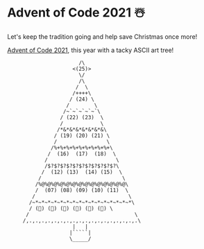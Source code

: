 # Advent of Code 2021 ☃️

Let's keep the tradition going and help save Christmas once more!

[Advent of Code 2021](https://adventofcode.com/2021), this year with a tacky ASCII art tree!

```
                       /\
                     <(25)>
                       \/
                       /\
                      /  \
                     /++++\
                    / (24) \
                   /        \
                  /~`~`~`~`~`\
                 / (22) (23)  \
                 /            \
                /*&*&*&*&*&*&*&\
               / (19) (20) (21) \
               /                \
              /%+%+%+%+%+%+%+%+%+\
             /  (16)  (17)  (18)  \
            /                      \
            /$?$?$?$?$?$?$?$?$?$?$?\
           /  (12) (13)  (14) (15)  \
          /                          \
         /%@%@%@%@%@%@%@%@%@%@%@%@%@%@\
         /  (07) (08) (09) (10) (11)  \
        /                              \
       /~*~*~*~*~*~*~*~*~*~*~*~*~*~*~*~*\
       / (🌟) (🌟) (🌟) (🌟) (🌟) (🌟) \
      /                                  \
     /,.,.,.,.,.,.,.,.,.,.,.,.,.,.,.,.,.,.\
                     |   |
                    |`````|
                    \_____/
```
